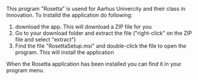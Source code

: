 This program "Rosetta" is usend for Aarhus Univercity and their class in Innovation.
To Installd the application do following:
1) download the app. This will download a ZIP file for you
2) Go to your download folder and extract the file ("right-click" on the ZIP file and select "extract")
3) Find the file "RosettaSetup.msi" and double-click the file to open the program. This will install the application

When the Rosetta application has been installed you can find it in your program menu.

